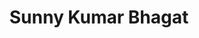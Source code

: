---
image_path: /assets/img/cordi3.jpg
title: Sunny Kumar Bhagat
info: Y19 BT CHE
facebook: sunnykumar.bhagat.334
---